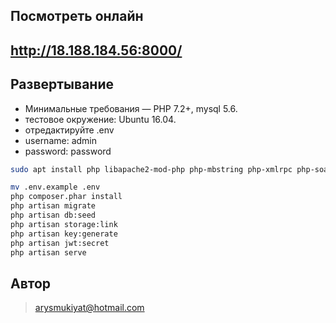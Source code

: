 
## Посмотреть онлайн
## http://18.188.184.56:8000/

## Развертывание

- Минимальные требования — PHP 7.2+, mysql 5.6.
- тестовое окружение: Ubuntu 16.04. 
- отредактируйте .env
- username: admin
- password: password

```bash
sudo apt install php libapache2-mod-php php-mbstring php-xmlrpc php-soap php-gd php-xml php-cli php-zip php-bcmath php-tokenizer php-json php-pear php7.2-mysql

mv .env.example .env
php composer.phar install
php artisan migrate
php artisan db:seed
php artisan storage:link
php artisan key:generate
php artisan jwt:secret
php artisan serve
```

## Автор
> arysmukiyat@hotmail.com